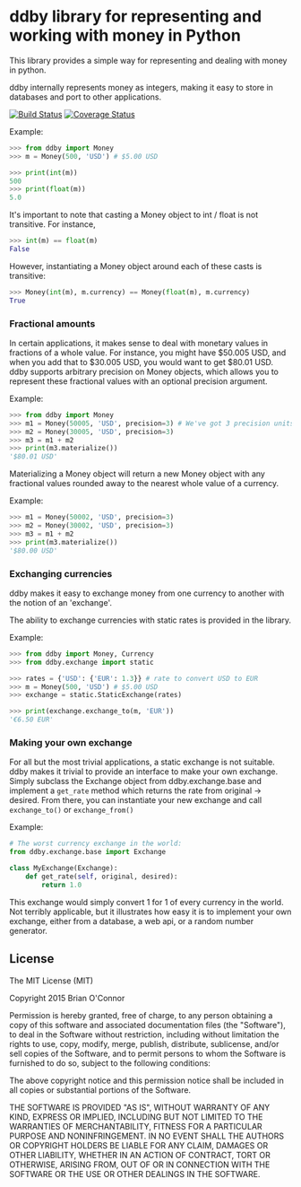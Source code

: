 # ddby library for representing and working with money in Python

This library provides a simple way for representing and dealing with money in python.

ddby internally represents money as integers, making it easy to store in databases and port to other applications.

[![Build Status](https://travis-ci.org/btoconnor/ddby.svg?branch=master)](https://travis-ci.org/btoconnor/ddby)
[![Coverage Status](https://coveralls.io/repos/btoconnor/ddby/badge.svg?branch=master&service=github)](https://coveralls.io/github/btoconnor/ddby?branch=master)

Example:

```python
>>> from ddby import Money
>>> m = Money(500, 'USD') # $5.00 USD

>>> print(int(m))
500
>>> print(float(m))
5.0
```

It's important to note that casting a Money object to int / float is not transitive.  For instance,

```python
>>> int(m) == float(m)
False
```

However, instantiating a Money object around each of these casts is transitive:

```python
>>> Money(int(m), m.currency) == Money(float(m), m.currency)
True
```

### Fractional amounts
In certain applications, it makes sense to deal with monetary values in fractions
of a whole value.  For instance, you might have $50.005 USD, and when you add that to
$30.005 USD, you would want to get $80.01 USD.  ddby supports arbitrary precision on
Money objects, which allows you to represent these fractional values with an optional
precision argument.

Example:

```python
>>> from ddby import Money
>>> m1 = Money(50005, 'USD', precision=3) # We've got 3 precision units rather than a standard 2 for USD
>>> m2 = Money(30005, 'USD', precision=3)
>>> m3 = m1 + m2
>>> print(m3.materialize())
'$80.01 USD'
```

Materializing a Money object will return a new Money object with any fractional values rounded
away to the nearest whole value of a currency.

Example:

```python
>>> m1 = Money(50002, 'USD', precision=3)
>>> m2 = Money(30002, 'USD', precision=3)
>>> m3 = m1 + m2
>>> print(m3.materialize())
'$80.00 USD'
```

### Exchanging currencies
ddby makes it easy to exchange money from one currency to another with the notion of an 'exchange'.

The ability to exchange currencies with static rates is provided in the library.

Example:

```python
>>> from ddby import Money, Currency
>>> from ddby.exchange import static

>>> rates = {'USD': {'EUR': 1.3}} # rate to convert USD to EUR
>>> m = Money(500, 'USD') # $5.00 USD
>>> exchange = static.StaticExchange(rates)

>>> print(exchange.exchange_to(m, 'EUR'))
'€6.50 EUR'
```

### Making your own exchange
For all but the most trivial applications, a static exchange is not suitable.  ddby makes it trivial to provide an interface
to make your own exchange.  Simply subclass the Exchange object from ddby.exchange.base and implement a ```get_rate``` method
which returns the rate from original -> desired.  From there, you can instantiate your new exchange and call ```exchange_to()```
or ```exchange_from()```

Example:

```python
# The worst currency exchange in the world:
from ddby.exchange.base import Exchange

class MyExchange(Exchange):
    def get_rate(self, original, desired):
        return 1.0
```


This exchange would simply convert 1 for 1 of every currency in the world.  Not terribly applicable, but it illustrates how
easy it is to implement your own exchange, either from a database, a web api, or a random number generator.

## License

The MIT License (MIT)

Copyright 2015 Brian O'Connor

Permission is hereby granted, free of charge, to any person obtaining a copy
of this software and associated documentation files (the "Software"), to deal
in the Software without restriction, including without limitation the rights
to use, copy, modify, merge, publish, distribute, sublicense, and/or sell
copies of the Software, and to permit persons to whom the Software is
furnished to do so, subject to the following conditions:

The above copyright notice and this permission notice shall be included in
all copies or substantial portions of the Software.

THE SOFTWARE IS PROVIDED "AS IS", WITHOUT WARRANTY OF ANY KIND, EXPRESS OR
IMPLIED, INCLUDING BUT NOT LIMITED TO THE WARRANTIES OF MERCHANTABILITY,
FITNESS FOR A PARTICULAR PURPOSE AND NONINFRINGEMENT. IN NO EVENT SHALL THE
AUTHORS OR COPYRIGHT HOLDERS BE LIABLE FOR ANY CLAIM, DAMAGES OR OTHER
LIABILITY, WHETHER IN AN ACTION OF CONTRACT, TORT OR OTHERWISE, ARISING FROM,
OUT OF OR IN CONNECTION WITH THE SOFTWARE OR THE USE OR OTHER DEALINGS IN
THE SOFTWARE.
